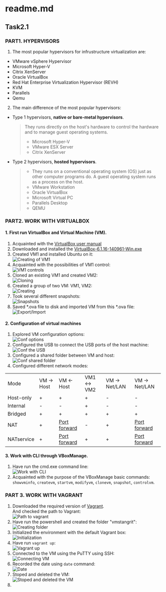 # readme.md  
## Task2.1  

### PART1. HYPERVISORS  
1. The most popular hypervisors for infrustructure virtualization are:  
- VMware vSphere Hypervisor  
- Microsoft Hyper-V  
- Citrix XenServer  
- Oracle VirtualBox  
- Red Hat Enterprise Virtualization Hypervisor (REVH)  
- KVM
- Parallels
- Qemu  
2. The main difference of the most popular hypervisors:  
- Type 1 hypervisors, **native or bare-metal hypervisors**.  
	> They runs directly on the host's hardware to control the hardware and to manage guest operating systems.  
	> - Microsoft Hyper-V  
	> - VMware ESX Server  
	> - Citrix XenServer  
- Type 2 hypervisors, **hosted hypervisors**.  
	> - They runs on a conventional operating system (OS) just as other computer programs do. A guest operating system runs as a process on the host.
	> - VMware Workstation  
	> - Oracle VirtualBox
	> - Microsoft Virtual PC  
	> - Parallels Desktop  
	> - QEMU  

### PART2. WORK WITH VIRTUALBOX  
#### 1. First run VirtualBox and Virtual Machine (VM).  
1. Acquainted with the [VirtualBox user manual](https://www.virtualbox.org/manual/UserManual.html)  
2. Downloaded and installed the [VirtualBox-6.1.16-140961-Win.exe](https://download.virtualbox.org/virtualbox/6.1.16/VirtualBox-6.1.16-140961-Win.exe)  
3. Created VM1 and installed Ubuntu on it:  
![Creating of VM1](/m2/task2.1/img/Screenshot1.3.png)  
4. Acquainted with the possibilities of VM1 control:  
![VM1 controls](/m2/task2.1/img/Screenshot1.4.png)  
5. Cloned an existing VM1 and created VM2:  
![Cloning](/m2/task2.1/img/Screenshot1.5.png)  
6. Created a group of two VM: VM1, VM2:  
![Creating](/m2/task2.1/img/Screenshot1.6.png)  
7. Took several different snapshots:  
![Snapshots](/m2/task2.1/img/Screenshot1.7.png)  
8. Saved \*.ova file to disk and imported VM from this \*.ova file:  
![Export/Import](/m2/task2.1/img/Screenshot1.8.png)  

#### 2. Configuration of virtual machines  
1. Explored VM configuration options:  
![Conf options](/m2/task2.1/img/Screenshot2.1.png)  
2. Configured the USB to connect the USB ports of the host machine:  
![Conf the USB](/m2/task2.1/img/Screenshot2.2.png)  
3. Configured a shared folder between VM and host:  
![Conf shared folder](/m2/task2.1/img/Screenshot2.3.png)  
4. Configured different network modes:  

<table>
	<tr>	
		<td>Mode</td><td>VM -> Host</td><td>VM <- Host</td><td>VM1 <-> VM2</td><td>VM -> Net/LAN</td><td>VM -> Net/LAN</td>
	</tr>
	<tr>
		<td>Host-only</td><td>+</td><td>+</td><td>+</td><td>-</td><td>-</td>
	</tr>
	<tr>
		<td>Internal</td><td>-</td><td>-</td><td>+</td><td>-</td><td>-</td>
	</tr>
	<tr>
		<td>Bridged</td><td>+</td><td>+</td><td>+</td><td>+</td><td>+</td>
	</tr>
	<tr>
		<td>NAT</td><td>+</td><td><a href="https://www.virtualbox.org/manual/UserManual.html#natforward">Port forward</a></td><td>-</td><td>+</td><td><a href="https://www.virtualbox.org/manual/UserManual.html#natforward">Port forward</a></td>
	</tr>
	<tr>
		<td>NATservice</td><td>+</td><td><a href="https://www.virtualbox.org/manual/UserManual.html#network_nat_service">Port forward</a></td><td>+</td><td>+</td><td><a href="https://www.virtualbox.org/manual/UserManual.html#network_nat_service">Port forward</a></td>
	</tr>
</table>  

#### 3. Work with CLI through VBoxManage.  
1. Have run the cmd.exe command line:  
![Work with CLI](/m2/task2.1/img/Screenshot3.png)  
2. Acquainted with the purpose of the VBoxManage basic commands:  
`showvminfo`, `createvm`, `startvm`, `modifyvm`, `clonevm`, `snapshot`, `controlvm`.  

### PART 3. WORK WITH VAGRANT  
1. Downloaded the required version of [Vagrant](https://releases.hashicorp.com/vagrant/2.2.14/vagrant_2.2.14_x86_64.msi).  
And checked the path to Vagrant:  
![Path to vagrant](/m2/task2.1/img/Screenshot3.1.png)  
2. Have run the powershell and created the folder "vmstangrit":  
![Creating folder](/m2/task2.1/img/Screenshot3.2.png)  
3. Initialized the environment with the default Vagrant box:  
![Initialization](/m2/task2.1/img/Screenshot3.3.png)  
4. Have run `vagrant up`:  
![Vagrant up](/m2/task2.1/img/Screenshot3.4.png)  
5. Connected to the VM using the PuTTY using SSH:  
![Connecting VM](/m2/task2.1/img/Screenshot3.5.png)  
6. Recorded the date using `date` command:  
![Date](/m2/task2.1/img/Screenshot3.6.png)  
7. Stoped and deleted the VM:  
![Stoped and deleted the VM](/m2/task2.1/img/Screenshot3.7.png)  
8. 